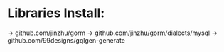 
# Libraries Install:
-> github.com/jinzhu/gorm
-> github.com/jinzhu/gorm/dialects/mysql
-> github.com/99designs/gqlgen-generate